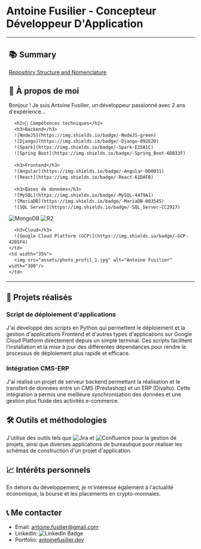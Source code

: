 # Antoine Fusilier - Concepteur Développeur D'Application

<table>
  <tr>
    <td width="65%">
      <h2>📚 Summary</h2>
      <p><a href="https://github.com/antoinefusilier/antoinefusilier/blob/Up/repositoryStructureAndNomenclature.md">Repository Structure and Nomenclature</a></p>
      <h2>👤 À propos de moi</h2>
      <p>Bonjour ! Je suis Antoine Fusilier, un développeur passionné avec 2 ans d'expérience...</p>
      
      <h2>💼 Compétences techniques</h2>
      <h3>Backend</h3>
      ![NodeJS](https://img.shields.io/badge/-NodeJS-green)
      ![Django](https://img.shields.io/badge/-Django-092E20)
      ![Spark](https://img.shields.io/badge/-Spark-E25A1C)
      ![Spring Boot](https://img.shields.io/badge/-Spring_Boot-6DB33F)

      <h3>Frontend</h3>
      ![Angular](https://img.shields.io/badge/-Angular-DD0031)
      ![React](https://img.shields.io/badge/-React-61DAFB)

      <h3>Bases de données</h3>
      ![MySQL](https://img.shields.io/badge/-MySQL-4479A1)
      ![MariaDB](https://img.shields.io/badge/-MariaDB-003545)
      ![SQL Server](https://img.shields.io/badge/-SQL_Server-CC2927)
     

![MongoDB](https://img.shields.io/badge/-MongoDB-47A248)
      ![R2](https://img.shields.io/badge/-R2-276DC3)

      <h3>Cloud</h3>
      ![Google Cloud Platform (GCP)](https://img.shields.io/badge/-GCP-4285F4)
    </td>
    <td width="35%">
      <img src="assets/photo_profil_1.jpg" alt="Antoine Fusilier" width="300"/>
    </td>
  </tr>
</table>

## 🌟 Projets réalisés

### Script de déploiement d'applications
J'ai développé des scripts en Python qui permettent le déploiement et la gestion d'applications Frontend et d'autres types d'applications sur Google Cloud Platform directement depuis un simple terminal. Ces scripts facilitent l'installation et la mise à jour des différentes dépendances pour rendre le processus de déploiement plus rapide et efficace.

### Intégration CMS-ERP
J'ai réalisé un projet de serveur backend permettant la réalisation et le transfert de données entre un CMS (Prestashop) et un ERP (Divalto). Cette intégration a permis une meilleure synchronisation des données et une gestion plus fluide des activités e-commerce.

## 🛠️ Outils et méthodologies

J'utilise des outils tels que ![Jira](https://img.shields.io/badge/-Jira-0052CC) et ![Confluence](https://img.shields.io/badge/-Confluence-172B4D) pour la gestion de projets, ainsi que diverses applications de bureautique pour réaliser les schémas de construction d'un projet d'application.

## 📈 Intérêts personnels

En dehors du développement, je m'intéresse également à l'actualité économique, la bourse et les placements en crypto-monnaies.

## 📞 Me contacter
- Email: [antoine.fusilier@gmail.com](mailto:antoinefusilier@gmail.com)
- LinkedIn: ![LinkedIn Badge](https://img.shields.io/badge/-Antoine_Fusilier-blue?style=flat-square&logo=Linkedin&logoColor=white&link=https://www.linkedin.com/in/antoinefusilier/)
- Portfolio: [antoinefusilier.dev](https://antoinefusilier.dev)